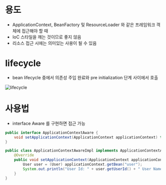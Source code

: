 # 용도

- ApplicationContext, BeanFactory 및 ResourceLoader 와 같은 프레임워크 객체에 접근해야 할 때
- IoC 스타일을 깨는 것이므로 좋지 않음
- 리소스 접근 시에는 의미있는 사용이 될 수 있음

# lifecycle
- bean lifecycle 중에서 의존성 주입 완료와 pre initialization 단계 사이에서 호출

![lifecycle](https://springframework.guru/wp-content/uploads/2019/05/aware_interfaces_callbacks_in_bean_lifecycle.png)

# 사용법

- interface Aware 를 구현하면 접근 가능
```java
public interface ApplicationContextAware {
    void setApplicationContext(ApplicationContext applicationContext) throw BeansException;
}
```

```java
public class ApplicationContextAwareImpl implements ApplicationContextAware {
    @Override
    public void setApplicationContext(ApplicationContext applicationContext) throws BeansException {
        User user = (User) applicationContext.getBean("user");
        System.out.println("User Id: " + user.getUserId() + " User Name :" + user.getName());
    }
}
```
